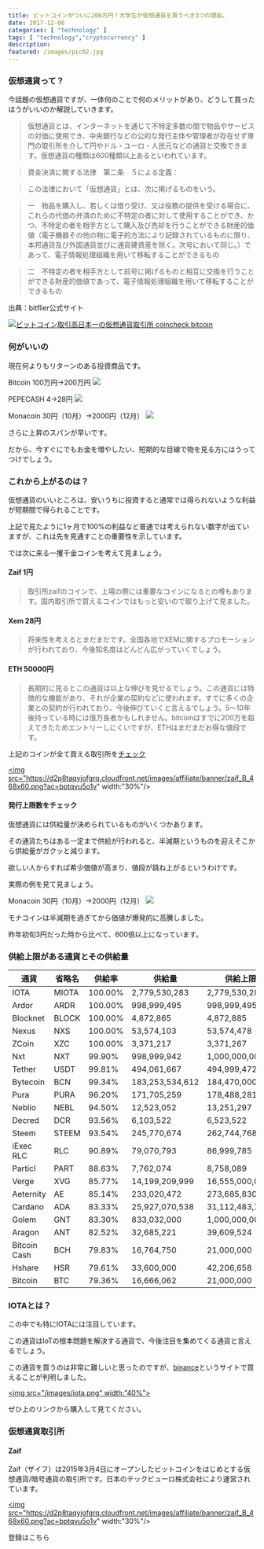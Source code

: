 ```yaml
---
title: ビットコインがついに200万円！大学生が仮想通貨を買うべき3つの理由。
date: 2017-12-08
categories: [ "technology" ]
tags: [ "technology","cryptocurrency" ]
description: 
featured: /images/pic02.jpg
---
```




### 仮想通貨って？


今話題の仮想通貨ですが、一体何のことで何のメリットがあり、どうして買ったほうがいいのか解説していきます。

>仮想通貨とは、インターネットを通じて不特定多数の間で物品やサービスの対価に使用でき、中央銀行などの公的な発行主体や管理者が存在せず専門の取引所を介して円やドル・ユーロ・人民元などの通貨と交換できます。仮想通貨の種類は600種類以上あるといわれています。

>資金決済に関する法律　第二条　５による定義：

>この法律において「仮想通貨」とは、次に掲げるものをいう。

>一　物品を購入し、若しくは借り受け、又は役務の提供を受ける場合に、これらの代価の弁済のために不特定の者に対して使用することができ、かつ、不特定の者を相手方として購入及び売却を行うことができる財産的価値（電子機器その他の物に電子的方法により記録されているものに限り、本邦通貨及び外国通貨並びに通貨建資産を除く。次号において同じ。）であって、電子情報処理組織を用いて移転することができるもの

>二　不特定の者を相手方として前号に掲げるものと相互に交換を行うことができる財産的価値であって、電子情報処理組織を用いて移転することができるもの

出典：bitflier公式サイト


<a href="https://coincheck.com/?c=tsysEEEWmUI" target="_blank"><img src="https://coincheck.com/images/affiliates/04_cc_banner_234x60.png" alt="ビットコイン取引高日本一の仮想通貨取引所 coincheck bitcoin"></a>

### 何がいいの



現在何よりもリターンのある投資商品です。

Bitcoin 100万円→200万円
<img src="/images/bitcoin.png">


PEPECASH 4→28円
<img src="/images/pepecash.png">


Monacoin 30円（10月）→2000円（12月）
<img src="/images/monacoin.png">


さらに上昇のスパンが早いです。


だから、今すぐにでもお金を増やしたい、短期的な目線で物を見る方にはうってつけでしょう。



### これから上がるのは？


仮想通貨のいいところは、安いうちに投資すると通常では得られないような利益が短期間で得られることです。


上記で見たように1ヶ月で100%の利益など普通では考えられない数字が出ていますが、これは先を見通すことの重要性を示しています。


では次に来る一攫千金コインを考えて見ましょう。


#### Zaif 1円
>取引所zaifのコインで、上場の際には重要なコインになるとの噂もあります。国内取引所で買えるコインではもっと安いので取り上げて見ました。

#### Xem 28円
>将来性を考えるとまだまだです。全国各地でXEMに関するプロモーションが行われており、今後知名度はどんどん広がっていくでしょう。

#### ETH 50000円
>長期的に見るとこの通貨は以上な伸びを見せるでしょう。この通貨には特徴的な機能があり、それが企業の契約などに使われます。すでに多くの企業との契約が行われており、今後伸びていくと言えるでしょう。5〜10年後持っている時には億万長者かもしれません。bitcoinはすでに200万を超えてきたためエントリーしにくいですが、ETHはまだまだお得な値段です。




上記のコインが全て買える取引所を<a href="https://zaif.jp?ac=bptqvu5o1v">チェック</a>


<a href="https://zaif.jp?ac=bptqvu5o1v" rel="nofollow"><img src="https://d2p8taqyjofgrq.cloudfront.net/images/affiliate/banner/zaif_B_468x60.png?ac=bptqvu5o1v" width:"30%"/></a>


#### 発行上限数をチェック


仮想通貨には供給量が決められているものがいくつかあります。


その通貨たちはある一定まで供給が行われると、半減期というものを迎えそこから供給量がガクッと減ります。


欲しい人からすれば希少価値が高まり、値段が跳ね上がるというわけです。


実際の例を見て見ましょう。


Monacoin 30円（10月）→2000円（12月）
<img src="/images/monacoin.png">


モナコインは半減期を過ぎてから価値が爆発的に高騰しました。


昨年初旬3円だった時から比べて、600倍以上になっています。


### 供給上限がある通貨とその供給量
 

| 通貨         | 省略名 | 供給率 | 供給量          | 供給上限        | 推定残数              |
|--------------|--------|------------|-----------------|-----------------|---------------|
| IOTA         | MIOTA  | 100.00%    | 2,779,530,283   | 2,779,530,283   | 0             |
| Ardor        | ARDR   | 100.00%    | 998,999,495     | 998,999,495     | 0             |
| Blocknet     | BLOCK  | 100.00%    | 4,872,865       | 4,872,885       | 20            |
| Nexus        | NXS    | 100.00%    | 53,574,103      | 53,574,478      | 375           |
| ZCoin        | XZC    | 100.00%    | 3,371,217       | 3,371,267       | 50            |
| Nxt          | NXT    | 99.90%     | 998,999,942     | 1,000,000,000   | 1,000,058     |
| Tether       | USDT   | 99.81%     | 494,061,667     | 494,999,472     | 937,805       |
| Bytecoin     | BCN    | 99.34%     | 183,253,534,612 | 184,470,000,000 | 1,216,465,388 |
| Pura         | PURA   | 96.20%     | 171,705,259     | 178,488,281     | 6,783,022     |
| Neblio       | NEBL   | 94.50%     | 12,523,052      | 13,251,297      | 728,245       |
| Decred       | DCR    | 93.56%     | 6,103,522       | 6,523,522       | 420,000       |
| Steem        | STEEM  | 93.54%     | 245,770,674     | 262,744,768     | 16,974,094    |
| iExec RLC    | RLC    | 90.89%     | 79,070,793      | 86,999,785      | 7,928,992     |
| Particl      | PART   | 88.63%     | 7,762,074       | 8,758,089       | 996,015       |
| Verge        | XVG    | 85.77%     | 14,199,209,999  | 16,555,000,000  | 2,355,790,001 |
| Aeternity    | AE     | 85.14%     | 233,020,472     | 273,685,830     | 40,665,358    |
| Cardano      | ADA    | 83.33%     | 25,927,070,538  | 31,112,483,745  | 5,185,413,207 |
| Golem        | GNT    | 83.30%     | 833,032,000     | 1,000,000,000   | 166,968,000   |
| Aragon       | ANT    | 82.52%     | 32,685,221      | 39,609,524      | 6,924,303     |
| Bitcoin Cash | BCH    | 79.83%     | 16,764,750      | 21,000,000      | 4,235,250     |
| Hshare       | HSR    | 79.61%     | 33,600,000      | 42,206,658      | 8,606,658     |
| Bitcoin      | BTC    | 79.36%     | 16,666,062      | 21,000,000      | 4,333,938     |



### IOTAとは？


この中でも特にIOTAには注目しています。


この通貨はIoTの根本問題を解決する通貨で、今後注目を集めてくる通貨と言えるでしょう。


この通貨を買うのは非常に難しいと思ったのですが、<a href="https://www.binance.com/?ref=12097611">binance</a>というサイトで買えることが判明しました。


<a href="https://www.binance.com/?ref=12097611"><img src="/images/iota.png" width:"40%"></a>


ぜひ上のリンクから購入して見てください。


### 仮想通貨取引所

#### Zaif 

Zaif（ザイフ）は2015年3月4日にオープンしたビットコインをはじめとする仮想通貨/暗号通貨の取引所です。日本のテックビューロ株式会社により運営されています。

<a href="https://zaif.jp?ac=bptqvu5o1v" rel="nofollow"><img src="https://d2p8taqyjofgrq.cloudfront.net/images/affiliate/banner/zaif_B_468x60.png?ac=bptqvu5o1v" width:"30%"/><p>登録はこちら</p></a>


